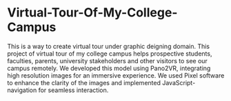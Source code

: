 # Virtual-Tour-Of-My-College-Campus
This is a way to create virtual tour under graphic deigning domain. 
This project of virtual tour of my college campus helps prospective students, faculties, parents, university stakeholders and other visitors to see our campus remotely. We developed this model using Pano2VR, integrating high resolution images for an immersive experience. We used Pixel software to enhance the clarity of the images and implemented JavaScript-navigation for seamless interaction.

